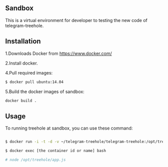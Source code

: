 Sandbox
---

This is a virtual environment for developer to testing the new code of telegram-treehole.

Installation
---
1.Downloads Docker from https://www.docker.com/

2.Install docker.

4.Pull required images:
```sh
$ docker pull ubuntu:14.04
```

5.Build the docker images of sandbox:
```sh
docker build .
```

Usage
---

To running treehole at sandbox, you can use these command:

```sh

$ docker run -i -t -d -v ~/telegram-treehole/telegram-treehole:/opt/treehole -p 3000:3000 [the images id or tag]

$ docker exec [the container id or name] bash

# node /opt/treehole/app.js
```

